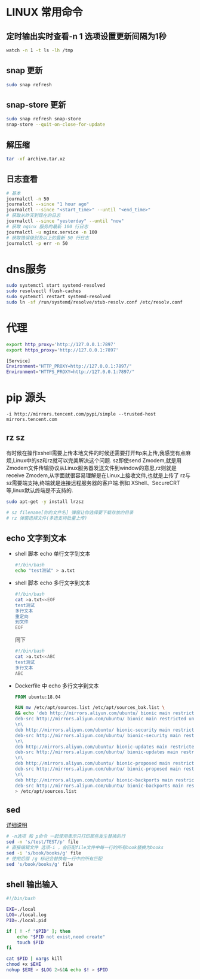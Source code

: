 # LINUX 常用命令

## 定时输出实时查看-n 1 选项设置更新间隔为1秒

```bash
watch -n 1 -t ls -lh /tmp
```

## snap 更新

```bash
sudo snap refresh
```

## snap-store 更新

```bash
sudo snap refresh snap-store
snap-store --quit-on-close-for-update
```

## 解压缩

```bash
tar -xf archive.tar.xz
```

## 日志查看

```bash
# 基本
journalctl -n 50
journalctl --since "1 hour ago"
journalctl --since "<start_time>" --until "<end_time>"
# 获取从昨天到现在的日志
journalctl --since "yesterday" --until "now"
# 获取 nginx 服务的最新 100 行日志
journalctl -u nginx.service -n 100
# 获取错误级别及以上的最新 50 行日志
journalctl -p err -n 50
```

# dns服务

```bash
sudo systemctl start systemd-resolved
sudo resolvectl flush-caches
sudo systemctl restart systemd-resolved
sudo ln -sf /run/systemd/resolve/stub-resolv.conf /etc/resolv.conf
```

# 代理

```bash
export http_proxy='http://127.0.0.1:7897'
export https_proxy='http://127.0.0.1:7897'

[Service]
Environment="HTTP_PROXY=http://127.0.0.1:7897/"
Environment="HTTPS_PROXY=http://127.0.0.1:7897/"
```

# pip 源头

```text
-i http://mirrors.tencent.com/pypi/simple --trusted-host mirrors.tencent.com
```

## rz sz

有时候在操作xshell需要上传本地文件的时候还需要打开ftp来上传,我感觉有点麻烦,Linux中的sz和rz就可以完美解决这个问题.
sz即使send Zmodem,就是用Zmodem文件传输协议从Linux服务器发送文件到window的意思,rz则就是receive Zmodem,从字面就很容易理解是在Linux上接收文件,也就是上传了
rz与sz需要端支持,终端就是连接远程服务器的客户端.例如 XShell、SecureCRT 等,linux默认终端是不支持的.

```bash
sudo apt-get -y install lrzsz
```

```bash
# sz filename[你的文件名] 弹窗让你选择要下载存放的目录
# rz 弹窗选择文件(多选支持批量上传)
```

## echo 文字到文本

* shell 脚本 echo 单行文字到文本

    ```bash
    #!/bin/bash
    echo "test测试" > a.txt
    ```

* shell 脚本 echo 多行文字到文本

    ```bash
    #!/bin/bash
    cat >a.txt<<EOF
    test测试
    多行文本
    重定向
    到文件
    EOF
    ```

    同下

    ```bash
    #!/bin/bash
    cat >a.txt<<ABC
    test测试
    多行文本
    ABC
    ```

* Dockerfile 中 echo 多行文字到文本

    ```Dockerfile
    FROM ubuntu:18.04

    RUN mv /etc/apt/sources.list /etc/apt/sources_bak.list \
    && echo 'deb http://mirrors.aliyun.com/ubuntu/ bionic main restricted universe multiverse\n\
    deb-src http://mirrors.aliyun.com/ubuntu/ bionic main restricted universe multiverse\n\
    \n\
    deb http://mirrors.aliyun.com/ubuntu/ bionic-security main restricted universe multiverse\n\
    deb-src http://mirrors.aliyun.com/ubuntu/ bionic-security main restricted universe multiverse\n\
    \n\
    deb http://mirrors.aliyun.com/ubuntu/ bionic-updates main restricted universe multiverse\n\
    deb-src http://mirrors.aliyun.com/ubuntu/ bionic-updates main restricted universe multiverse\n\
    \n\
    deb http://mirrors.aliyun.com/ubuntu/ bionic-proposed main restricted universe multiverse\n\
    deb-src http://mirrors.aliyun.com/ubuntu/ bionic-proposed main restricted universe multiverse\n\
    \n\
    deb http://mirrors.aliyun.com/ubuntu/ bionic-backports main restricted universe multiverse\n\
    deb-src http://mirrors.aliyun.com/ubuntu/ bionic-backports main restricted universe multiverse\n'\
    > /etc/apt/sources.list
    ```

## sed

[详细说明](https://wangchujiang.com/linux-command/c/sed.html)

```bash
# -n选项 和 p命令 一起使用表示只打印那些发生替换的行
sed -n 's/test/TEST/p' file
# 直接编辑文件 选项-i ，会匹配file文件中每一行的所有book替换为books
sed -i 's/book/books/g' file
# 使用后缀 /g 标记会替换每一行中的所有匹配
sed 's/book/books/g' file
```

## shell 输出输入

```bash
#!/bin/bash

EXE=./local
LOG=./local.log
PID=./local.pid

if [ ! -f "$PID" ]; then
    echo "$PID not exist,need create"
    touch $PID
fi

cat $PID | xargs kill
chmod +x $EXE
nohup $EXE > $LOG 2>&1& echo $! > $PID
```